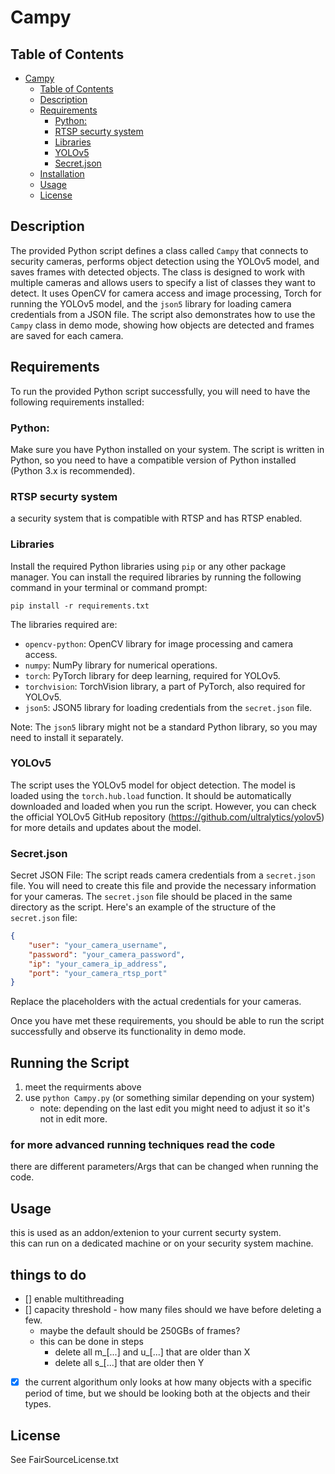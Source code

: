 # Campy


## Table of Contents
<!--TOC-->
* [Campy](#campy)
	* [Table of Contents](#table-of-contents)
	* [Description](#description)
	* [Requirements](#requirements)
		* [Python:](#python:)
		* [RTSP securty system](#rtsp-securty-system)
		* [Libraries](#libraries)
		* [YOLOv5](#yolov5)
		* [Secret.json](#secret.json)
	* [Installation](#installation)
	* [Usage](#usage)
	* [License](#license)

<!--TOC-->

## Description
The provided Python script defines a class called `Campy` that connects to security cameras, performs object detection using the YOLOv5 model, and saves frames with detected objects. The class is designed to work with multiple cameras and allows users to specify a list of classes they want to detect. It uses OpenCV for camera access and image processing, Torch for running the YOLOv5 model, and the `json5` library for loading camera credentials from a JSON file. The script also demonstrates how to use the `Campy` class in demo mode, showing how objects are detected and frames are saved for each camera.

## Requirements
To run the provided Python script successfully, you will need to have the following requirements installed:

### Python: 
Make sure you have Python installed on your system. The script is written in Python, so you need to have a compatible version of Python installed (Python 3.x is recommended).

### RTSP securty system
a security system that is compatible with RTSP and has RTSP enabled.

### Libraries
Install the required Python libraries using `pip` or any other package manager. You can install the required libraries by running the following command in your terminal or command prompt:

   ```
   pip install -r requirements.txt
   ```

   The libraries required are:
   * `opencv-python`: OpenCV library for image processing and camera access.
   * `numpy`: NumPy library for numerical operations.
   * `torch`: PyTorch library for deep learning, required for YOLOv5.
   * `torchvision`: TorchVision library, a part of PyTorch, also required for YOLOv5.
   * `json5`: JSON5 library for loading credentials from the `secret.json` file.

   Note: The `json5` library might not be a standard Python library, so you may need to install it separately.

### YOLOv5
The script uses the YOLOv5 model for object detection. The model is loaded using the `torch.hub.load` function. It should be automatically downloaded and loaded when you run the script. However, you can check the official YOLOv5 GitHub repository (https://github.com/ultralytics/yolov5) for more details and updates about the model.

### Secret.json
Secret JSON File: The script reads camera credentials from a `secret.json` file. You will need to create this file and provide the necessary information for your cameras. The `secret.json` file should be placed in the same directory as the script. Here's an example of the structure of the `secret.json` file:

   ```json
   {
       "user": "your_camera_username",
       "password": "your_camera_password",
       "ip": "your_camera_ip_address",
       "port": "your_camera_rtsp_port"
   }
   ```

   Replace the placeholders with the actual credentials for your cameras.

Once you have met these requirements, you should be able to run the script successfully and observe its functionality in demo mode.

## Running the Script

1. meet the requirments above
2. use `python Campy.py` (or something similar depending on your system)
    * note: depending on the last edit you might need to adjust it so it's not in edit more.

### for more advanced running techniques read the code
there are different parameters/Args that can be changed when running the code.


## Usage

this is used as an addon/extenion to your current securty system.  
this can run on a dedicated machine or on your security system machine.


## things to do
 * [] enable multithreading
 * [] capacity threshold - how many files should we have before deleting a few.
    * maybe the default should be 250GBs of frames?
    * this can be done in steps
        * delete all m_[...] and u_[...] that are older than X
        * delete all s_[...] that are older then Y 
 * [x] the current algorithum only looks at how many objects with a specific period of time, but we should be looking both at the objects and their types.



## License

See FairSourceLicense.txt
